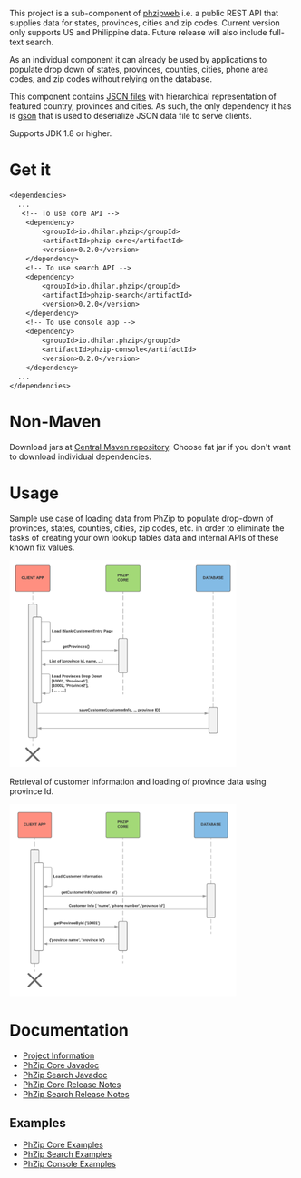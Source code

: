 This project is a sub-component of [phzipweb](https://github.com/dhilario/phzipweb) i.e. a public REST API that supplies data for states, provinces, cities and zip codes. Current version only supports US and Philippine data. Future release will also include full-text search.

As an individual component it can already be used by applications to populate drop down of states, provinces, counties, cities, phone area codes, and zip codes without relying on the database. 

This component contains [JSON files](https://github.com/dhilario/phzip/tree/master/phzip-core/src/main/resources) with hierarchical representation of featured country, provinces and cities. As such, the only dependency it has is [gson](https://github.com/google/gson) that is used to deserialize JSON data file to serve clients.

Supports JDK 1.8 or higher.

# Get it

```
<dependencies>
  ...
   <!-- To use core API -->
	<dependency>
		<groupId>io.dhilar.phzip</groupId>
		<artifactId>phzip-core</artifactId>
		<version>0.2.0</version>
	</dependency>
	<!-- To use search API -->
	<dependency>
		<groupId>io.dhilar.phzip</groupId>
		<artifactId>phzip-search</artifactId>
		<version>0.2.0</version>
	</dependency>
	<!-- To use console app -->
	<dependency>
		<groupId>io.dhilar.phzip</groupId>
		<artifactId>phzip-console</artifactId>
		<version>0.2.0</version>
	</dependency>
  ...
</dependencies>
```

# Non-Maven

Download jars at [Central Maven repository](http://repo1.maven.org/maven2/io/dhilar/phzip/). Choose fat jar if you don't want to download individual dependencies.

# Usage

Sample use case of loading data from PhZip to populate drop-down of provinces, states, counties, cities, zip codes, etc. in order to eliminate the tasks of creating your own lookup tables data and internal APIs of these known fix values.

<img src="docs/images/PhZip1.png" width="400">

Retrieval of customer information and loading of province data using province Id.

<img src="docs/images/PhZip2.png" width="400">

# Documentation
* [Project Information](https://dhilar.io/phzip/docs/1.0/index.html)
* [PhZip Core Javadoc](https://dhilar.io/phzip/docs/0.2.0/phzip-core/apidocs/index.html)
* [PhZip Search Javadoc](https://dhilar.io/phzip/docs/0.2.0/phzip-search/apidocs/index.html)
* [PhZip Core Release Notes](https://dhilar.io/phzip/docs/0.2.0/phzip-core/releasenotes.html)
* [PhZip Search Release Notes](https://dhilar.io/phzip/docs/0.2.0/phzip-search/releasenotes.html)

## Examples
* [PhZip Core Examples](https://dhilar.io/phzip/docs/0.2.0/phzip-core/examples.html)
* [PhZip Search Examples](https://dhilar.io/phzip/docs/0.2.0/phzip-search/examples.html)
* [PhZip Console Examples](https://dhilar.io/phzip/docs/0.2.0/phzip-console/examples.html)